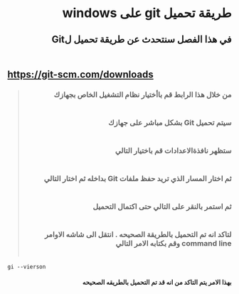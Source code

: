 # <div dir=rtl> طريقة تحميل git على windows</div> 
##  <div dir =rtl>في هذا الفصل سنتحدث عن طريقة تحميل لGit </div><br> <div dir=rtl> </div>
 ## https://git-scm.com/downloads
> ###  <div dir =rtl>من خلال هذا الرابط قم باأختيار نظام التشغيل الخاص بجهازك  </div>  <br>
> ###  <div dir =rtl> سيتم تحميل Git   بشكل مباشر على جهازك  </div><br> <div dir=rtl> </div>
> ###  <div dir =rtl>ستظهر  نافذةالاعدادات  قم باختيار التالي   </div><br> <div dir=rtl> </div>
> ###  <div dir =rtl> ثم اختار المسار الذي تريد حفظ ملفات Git بداخله ثم اختار التالي     </div><br> 
> ###  <div dir =rtl> ثم  استمر بالنقر على التالي  حتى اكتمال التحميل     </div><br> 
> ###  <div dir =rtl> لتاكد انه تم التحميل بالطريقة الصحيحه . انتقل الى شاشه الاوامر  command line وقم بكتابه الامر التالي  </div><br> <div dir=rtl> </div>
```
gi --vierson
```
#### <div dir=rtl> بهذا الامر يتم التاكد من انه قد تم التحميل بالطريقه الصحيحه </div>





